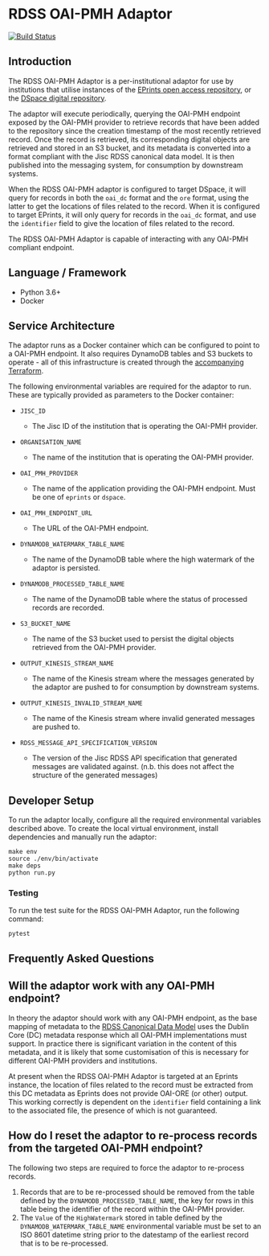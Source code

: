 # RDSS OAI-PMH Adaptor

[![Build Status](https://travis-ci.com/JiscRDSS/rdss-eprints-adaptor.svg?branch=develop)](https://travis-ci.com/JiscRDSS/rdss-eprints-adaptor)

## Introduction

The RDSS OAI-PMH Adaptor is a per-institutional adaptor for use by institutions that utilise instances of the [EPrints open access repository](http://www.eprints.org/), or the [DSpace digital repository](https://duraspace.org/dspace/).

The adaptor will execute periodically, querying the OAI-PMH endpoint exposed by the OAI-PMH provider to retrieve records that have been added to the repository since the creation timestamp of the most recently retrieved record. Once the record is retrieved, its corresponding digital objects are retrieved and stored in an S3 bucket, and its metadata is converted into a format compliant with the Jisc RDSS canonical data model. It is then published into the messaging system, for consumption by downstream systems.

When the RDSS OAI-PMH adaptor is configured to target DSpace, it will query for records in both the `oai_dc` format and the `ore` format, using the latter to get the locations of files related to the record. When it is configured to target EPrints, it will only query for records in the `oai_dc` format, and use the `identifier` field to give the location of files related to the record.

The RDSS OAI-PMH Adaptor is capable of interacting with any OAI-PMH compliant endpoint.

## Language / Framework

* Python 3.6+
* Docker

## Service Architecture

The adaptor runs as a Docker container which can be configured to point to a OAI-PMH endpoint. It also requires DynamoDB tables and S3 buckets to operate - all of this infrastructure is created through the [accompanying Terraform](https://github.com/JiscRDSS/rdss-institutional-ecs-clusters/tree/develop/infra-oai-pmh-adaptor/tf).

The following environmental variables are required for the adaptor to run. These are typically provided as parameters to the Docker container:

* `JISC_ID`
  * The Jisc ID of the institution that is operating the OAI-PMH provider.

* `ORGANISATION_NAME`
  * The name of the institution that is operating the OAI-PMH provider.

* `OAI_PMH_PROVIDER`
  * The name of the application providing the OAI-PMH endpoint. Must be one of `eprints` or `dspace`.

* `OAI_PMH_ENDPOINT_URL`
  * The URL of the OAI-PMH endpoint.

* `DYNAMODB_WATERMARK_TABLE_NAME`
  * The name of the DynamoDB table where the high watermark of the adaptor is persisted.

* `DYNAMODB_PROCESSED_TABLE_NAME`
  * The name of the DynamoDB table where the status of processed records are recorded.

* `S3_BUCKET_NAME`
  * The name of the S3 bucket used to persist the digital objects retrieved from the OAI-PMH provider.

* `OUTPUT_KINESIS_STREAM_NAME`
  * The name of the Kinesis stream where the messages generated by the adaptor are pushed to for consumption by downstream systems.

* `OUTPUT_KINESIS_INVALID_STREAM_NAME`
  * The name of the Kinesis stream where invalid generated messages are pushed to.

* `RDSS_MESSAGE_API_SPECIFICATION_VERSION`
  * The version of the Jisc RDSS API specification that generated messages are validated against. (n.b. this does not affect the structure of the generated messages)

## Developer Setup

To run the adaptor locally, configure all the required environmental variables described above. To create the local virtual environment, install dependencies and manually run the adaptor:

```
make env
source ./env/bin/activate
make deps
python run.py
```

### Testing

To run the test suite for the RDSS OAI-PMH Adaptor, run the following command:

```
pytest
```

## Frequently Asked Questions

## Will the adaptor work with any OAI-PMH endpoint?
In theory the adaptor should work with any OAI-PMH endpoint, as the base mapping of metadata to the [RDSS Canonical Data Model](https://github.com/JiscRDSS/rdss-canonical-data-model/) uses the Dublin Core (DC) metadata response which all OAI-PMH implementations must support. In practice there is significant variation in the content of this metadata, and it is likely that some customisation of this is necessary for different OAI-PMH providers and institutions.

At present when the RDSS OAI-PMH Adaptor is targeted at an Eprints instance, the location of files related to the record must be extracted from this DC metadata as Eprints does not provide OAI-ORE (or other) output. This working correctly is dependent on the `identifier` field containing a link to the associated file, the presence of which is not guaranteed.  

## How do I reset the adaptor to re-process records from the targeted OAI-PMH endpoint?
The following two steps are required to force the adaptor to re-process records.
1) Records that are to be re-processed should be removed from the table defined by the `DYNAMODB_PROCESSED_TABLE_NAME`, the key for rows in this table being the identifier of the record within the OAI-PMH provider.
2) The `Value` of the `HighWatermark` stored in table defined by the `DYNAMODB_WATERMARK_TABLE_NAME` environmental variable must be set to an ISO 8601 datetime string prior to the datestamp of the earliest record that is to be re-processed.
